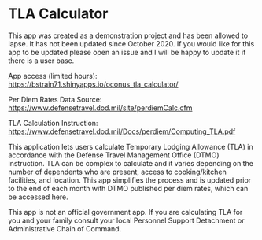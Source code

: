 # TLA Calculator
This app was created as a demonstration project and has been allowed to lapse.
It has not been updated since October 2020. If you would like for this app to
be updated please open an issue and I will be happy to update it if there is a
user base.

App access (limited hours): https://bstrain71.shinyapps.io/oconus_tla_calculator/

Per Diem Rates Data Source: https://www.defensetravel.dod.mil/site/perdiemCalc.cfm

TLA Calculation Instruction: https://www.defensetravel.dod.mil/Docs/perdiem/Computing_TLA.pdf

This application lets users calculate Temporary Lodging Allowance (TLA) in accordance with the Defense Travel Management Office (DTMO) instruction. TLA can be complex to calculate and it varies depending on the number of dependents who are present, access to cooking/kitchen facilities, and location. This app simplifies the process and is updated prior to the end of each month with DTMO published per diem rates, which can be accessed here.

This app is not an official government app. If you are calculating TLA for you and your family consult your local Personnel Support Detachment or Administrative Chain of Command.
